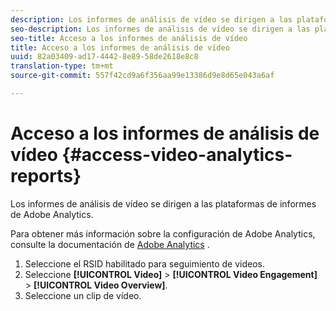 ```yaml
---
description: Los informes de análisis de vídeo se dirigen a las plataformas de informes de Adobe Analytics.
seo-description: Los informes de análisis de vídeo se dirigen a las plataformas de informes de Adobe Analytics.
seo-title: Acceso a los informes de análisis de vídeo
title: Acceso a los informes de análisis de vídeo
uuid: 82a03409-ad17-4442-8e89-58de2618e8c8
translation-type: tm+mt
source-git-commit: 557f42cd9a6f356aa99e13386d9e8d65e043a6af

---
```



# Acceso a los informes de análisis de vídeo {#access-video-analytics-reports}

Los informes de análisis de vídeo se dirigen a las plataformas de informes de Adobe Analytics.

Para obtener más información sobre la configuración de Adobe Analytics, consulte la documentación de [Adobe Analytics](https://microsite.omniture.com/t2/help/en_US/reference/) .
1. Seleccione el RSID habilitado para seguimiento de videos.
1. Seleccione **[!UICONTROL Video]** > **[!UICONTROL Video Engagement]** > **[!UICONTROL Video Overview]**.
1. Seleccione un clip de vídeo.